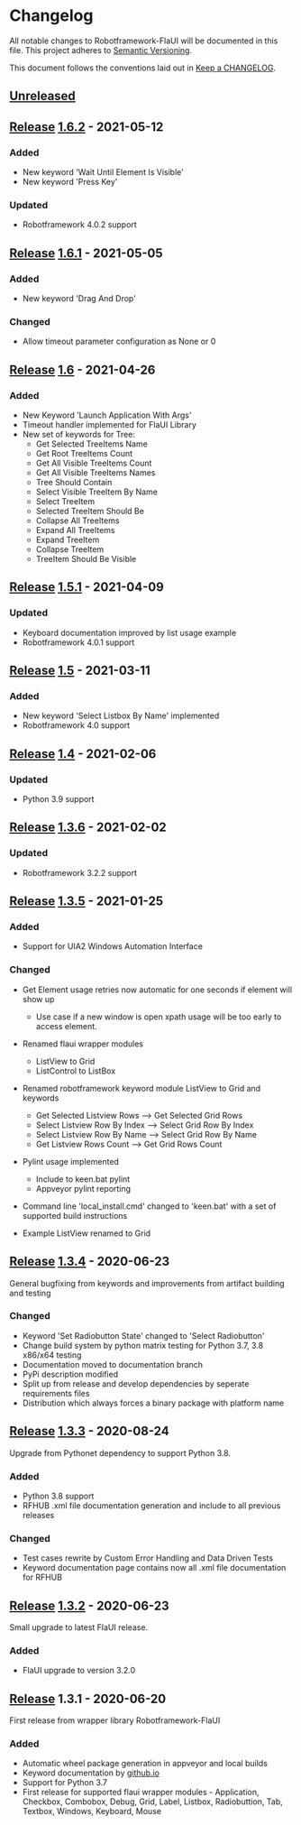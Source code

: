 # Changelog

All notable changes to Robotframework-FlaUI will be documented in this file. This
project adheres to [Semantic Versioning][].

This document follows the conventions laid out in [Keep a CHANGELOG][].
## [Unreleased][]

## [Release][1.6.2] [1.6.2][1.6.1-1.6.2] - 2021-05-12

### Added
-    New keyword 'Wait Until Element Is Visible'
-    New keyword 'Press Key'

### Updated
-    Robotframework 4.0.2 support

## [Release][1.6.1] [1.6.1][1.6-1.6.1] - 2021-05-05

### Added
-    New keyword 'Drag And Drop'

### Changed
-    Allow timeout parameter configuration as None or 0

## [Release][1.6] [1.6][1.5.1-1.6] - 2021-04-26

### Added
- New Keyword 'Launch Application With Args'
- Timeout handler implemented for FlaUI Library
- New set of keywords for Tree:
  - Get Selected TreeItems Name
  - Get Root TreeItems Count
  - Get All Visible TreeItems Count
  - Get All Visible TreeItems Names
  - Tree Should Contain
  - Select Visible TreeItem By Name
  - Select TreeItem
  - Selected TreeItem Should Be
  - Collapse All TreeItems
  - Expand All TreeItems
  - Expand TreeItem
  - Collapse TreeItem
  - TreeItem Should Be Visible

## [Release][1.5.1] [1.5.1][1.5-1.5.1] - 2021-04-09

### Updated
-    Keyboard documentation improved by list usage example
-    Robotframework 4.0.1 support

## [Release][1.5] [1.5][1.4-1.5] - 2021-03-11

### Added
-    New keyword 'Select Listbox By Name' implemented
-    Robotframework 4.0 support

## [Release][1.4] [1.4][1.3.6-1.4] - 2021-02-06

### Updated
-    Python 3.9 support

## [Release][1.3.6] [1.3.6][1.3.5-1.3.6] - 2021-02-02

### Updated
-    Robotframework 3.2.2 support

## [Release][1.3.5] [1.3.5][1.3.4-1.3.5] - 2021-01-25

### Added
-    Support for UIA2 Windows Automation Interface

### Changed

-   Get Element usage retries now automatic for one seconds if element will show up
    - Use case if a new window is open xpath usage will be too early to access element.


-   Renamed flaui wrapper modules
    - ListView to Grid
    - ListControl to ListBox
    

-   Renamed robotframework keyword module ListView to Grid and keywords
    - Get Selected Listview Rows --> Get Selected Grid Rows
    - Select Listview Row By Index --> Select Grid Row By Index
    - Select Listview Row By Name -->  Select Grid Row By Name
    - Get Listview Rows Count --> Get Grid Rows Count
    

-   Pylint usage implemented
      - Include to keen.bat pylint
      - Appveyor pylint reporting
    

-   Command line 'local_install.cmd' changed to 'keen.bat' with a set of supported build instructions
-   Example ListView renamed to Grid

## [Release][1.3.4] [1.3.4][1.3.3-1.3.4] - 2020-06-23

General bugfixing from keywords and improvements from artifact building and testing

### Changed

 -  Keyword 'Set Radiobutton State' changed to 'Select Radiobutton'
 -  Change build system by python matrix testing for Python 3.7, 3.8 x86/x64 testing
 -  Documentation moved to documentation branch
 -  PyPi description modified
 -  Split up from release and develop dependencies by seperate requirements files
 -  Distribution which always forces a binary package with platform name

## [Release][1.3.3] [1.3.3][1.3.2-1.3.3] - 2020-08-24

Upgrade from Pythonet dependency to support Python 3.8.

### Added

-   Python 3.8 support
-   RFHUB .xml file documentation generation and include to all previous releases

### Changed

-  Test cases rewrite by Custom Error Handling and Data Driven Tests
-  Keyword documentation page contains now all .xml file documentation for RFHUB

## [Release][1.3.2] [1.3.2][1.3.1-1.3.2] - 2020-06-23

Small upgrade to latest FlaUI release.

### Added

-   FlaUI upgrade to version 3.2.0

## [Release][1.3.1] 1.3.1 - 2020-06-20

First release from wrapper library Robotframework-FlaUI

### Added

-   Automatic wheel package generation in appveyor and local builds
-   Keyword documentation by [github.io][]
-   Support for Python 3.7
-   First release for supported flaui wrapper modules - Application, Checkbox, Combobox, Debug, Grid, Label, Listbox, Radiobuttion, Tab, Textbox, Windows, Keyboard, Mouse

[keep a changelog]: http://keepachangelog.com/

[semantic versioning]: http://semver.org/

[github.io]: https://gdatasoftwareag.github.io/robotframework-flaui

[unreleased]: ../../compare/1.6.2...main

[1.6.2]: https://github.com/GDATASoftwareAG/robotframework-flaui/releases/tag/1.6.2
[1.6.1-1.6.2]: https://github.com/GDATASoftwareAG/robotframework-flaui/compare/1.6.1...1.6.2

[1.6.1]: https://github.com/GDATASoftwareAG/robotframework-flaui/releases/tag/1.6.1
[1.6-1.6.1]: https://github.com/GDATASoftwareAG/robotframework-flaui/compare/1.6...1.6.1

[1.6]: https://github.com/GDATASoftwareAG/robotframework-flaui/releases/tag/1.6
[1.5.1-1.6]: https://github.com/GDATASoftwareAG/robotframework-flaui/compare/1.5.1...1.6

[1.5.1]: https://github.com/GDATASoftwareAG/robotframework-flaui/releases/tag/1.5.1
[1.5-1.5.1]: https://github.com/GDATASoftwareAG/robotframework-flaui/compare/1.5...1.5.1

[1.5]: https://github.com/GDATASoftwareAG/robotframework-flaui/releases/tag/1.5
[1.4-1.5]: https://github.com/GDATASoftwareAG/robotframework-flaui/compare/1.4...1.5

[1.4]: https://github.com/GDATASoftwareAG/robotframework-flaui/releases/tag/1.4
[1.3.6-1.4]: https://github.com/GDATASoftwareAG/robotframework-flaui/compare/1.3.6...1.4

[1.3.6]: https://github.com/GDATASoftwareAG/robotframework-flaui/releases/tag/1.3.6
[1.3.5-1.3.6]: https://github.com/GDATASoftwareAG/robotframework-flaui/compare/1.3.5...1.3.6

[1.3.5]: https://github.com/GDATASoftwareAG/robotframework-flaui/releases/tag/1.3.5
[1.3.4-1.3.5]: https://github.com/GDATASoftwareAG/robotframework-flaui/compare/1.3.4...1.3.5

[1.3.4]: https://github.com/GDATASoftwareAG/robotframework-flaui/releases/tag/1.3.4
[1.3.3-1.3.4]: https://github.com/GDATASoftwareAG/robotframework-flaui/compare/1.3.3...1.3.4

[1.3.3]: https://github.com/GDATASoftwareAG/robotframework-flaui/releases/tag/1.3.3
[1.3.2-1.3.3]: https://github.com/GDATASoftwareAG/robotframework-flaui/compare/1.3.2...1.3.3

[1.3.2]: https://github.com/GDATASoftwareAG/robotframework-flaui/releases/tag/1.3.2
[1.3.1-1.3.2]: https://github.com/GDATASoftwareAG/robotframework-flaui/compare/1.3.1...1.3.2

[1.3.1]: https://github.com/GDATASoftwareAG/robotframework-flaui/releases/tag/1.3.1
